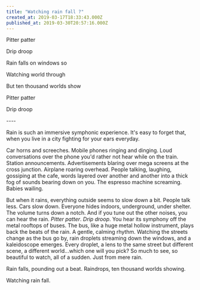 ```yaml
---
title: "Watching rain fall ?"
created_at: 2019-03-17T18:33:43.000Z
published_at: 2019-03-30T20:57:16.000Z
---
```

Pitter patter

Drip droop

  

Rain falls on windows so

Watching world through

But ten thousand worlds show

  

Pitter patter

Drip droop

  

\----

  

Rain is such an immersive symphonic experience. It's easy to forget that, when you live in a city fighting for your ears everyday. 

  

Car horns and screeches. Mobile phones ringing and dinging. Loud conversations over the phone you'd rather not hear while on the train. Station announcements. Advertisements blaring over mega screens at the cross junction. Airplane roaring overhead. People talking, laughing, gossiping at the cafe, words layered over another and another into a thick fog of sounds bearing down on you. The espresso machine screaming. Babies wailing.

  

But when it rains, everything outside seems to slow down a bit. People talk less. Cars slow down. Everyone hides indoors, underground, under shelter. The volume turns down a notch. And if you tune out the other noises, you can hear the rain. _Pitter patter_. _Drip droop_. You hear its symphony off the metal rooftops of buses. The bus, like a huge metal hollow instrument, plays back the beats of the rain. A gentle, calming rhythm. Watching the streets change as the bus go by, rain droplets streaming down the windows, and a kaleidoscope emerges. Every droplet, a lens to the same street but different scene, a different world...which one will you pick? So much to see, so beautiful to watch, all of a sudden. Just from mere rain. 

  

Rain falls, pounding out a beat. Raindrops, ten thousand worlds showing.

  

Watching rain fall.
